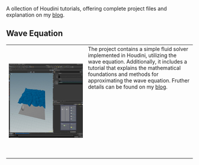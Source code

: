 A ollection of Houdini tutorials, offering complete project files and explanation on my [blog](https://svenjanusch.wordpress.com/houdini-tutorials/). 


## Wave Equation
<table border="0" cellspacing="0" cellpadding="0" style="background-color:rgba(0, 0, 0, 0);">
    <tr>
    	<td width="200" height="300"><img src="https://github.com/SvenJanusch/Houdini-Tutorials/blob/main/WaveEquation/WaveEquation.jpg" width="300" height="200"></td>
   		<td style="vertical-align: top;">
        The project contains a simple fluid solver implemented in Houdini, utilizing the wave equation. Additionally, it includes a tutorial that explains the mathematical foundations and methods for approximating the wave equation. Fruther details can be found on my <a href="https://svenjanusch.wordpress.com/2024/09/02/wave-equation/">blog</a>.
        </td>
    </tr>
</table>


